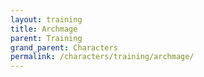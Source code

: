 ```yaml
---
layout: training
title: Archmage
parent: Training
grand_parent: Characters
permalink: /characters/training/archmage/
---
```

